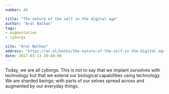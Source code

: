 ```yaml
---
number: 48

title: "The nature of the self in the digital age"
author: "Aral Balkan"
tags:
- augmentation
- cyborgs

site: "Aral Balkan"
address: "https://ar.al/notes/the-nature-of-the-self-in-the-digital-age/"
date: 2017-03-13 20:40:00
---
```


Today, we are all cyborgs. This is not to say that we implant ourselves with technology but that we extend our biological capabilities using technology. We are sharded beings; with parts of our selves spread across and augmented by our everyday things.
